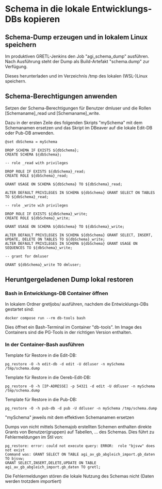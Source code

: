 # Schema in die lokale Entwicklungs-DBs kopieren

## Schema-Dump erzeugen und in lokalem Linux speichern

Im produktiven GRETL-Jenkins den Job "agi_schema_dump" ausführen. Nach Ausführung steht der Dump als Build-Artefakt "schema.dump" zur Verfügung.

Dieses herunterladen und im Verzeichnis /tmp des lokalen (WSL-)Linux speichern.

## Schema-Berechtigungen anwenden

Setzen der Schema-Berechtigungen für Benutzer dmluser und die Rollen \[Schemaname\]_read und \[Schemaname\]_write.

Dazu in der ersten Zeile des folgenden Skripts "mySchema" mit dem Schemanamen ersetzen und das Skript im DBeaver auf die lokale Edit-DB oder Pub-DB anwenden.

    @set dbSchema = mySchema

    DROP SCHEMA IF EXISTS ${dbSchema};
    CREATE SCHEMA ${dbSchema};

    -- role _read with privileges

    DROP ROLE IF EXISTS ${dbSchema}_read;
    CREATE ROLE ${dbSchema}_read;

    GRANT USAGE ON SCHEMA ${dbSchema} TO ${dbSchema}_read;

    ALTER DEFAULT PRIVILEGES IN SCHEMA ${dbSchema} GRANT SELECT ON TABLES TO ${dbSchema}_read;

    -- role _write wih privileges

    DROP ROLE IF EXISTS ${dbSchema}_write;
    CREATE ROLE ${dbSchema}_write;

    GRANT USAGE ON SCHEMA ${dbSchema} TO ${dbSchema}_write;

    ALTER DEFAULT PRIVILEGES IN SCHEMA ${dbSchema} GRANT SELECT, INSERT, UPDATE, DELETE ON TABLES TO ${dbSchema}_write;
    ALTER DEFAULT PRIVILEGES IN SCHEMA ${dbSchema} GRANT USAGE ON SEQUENCES TO ${dbSchema}_write;

    -- grant for dmluser

    GRANT ${dbSchema}_write TO dmluser;

## Heruntgergeladenen Dump lokal restoren

### Bash in Entwicklungs-DB Container öffnen

In lokalem Ordner gretljobs/ ausführen, nachdem die Entwicklungs-DBs gestartet sind:

    docker compose run --rm db-tools bash

Dies öffnet ein Bash-Terminal im Container "db-tools". Im Image des Containers sind die PG-Tools in der richtigen Version enthalten.

### In der Container-Bash ausführen

Template für Restore in die Edit-DB:

    pg_restore -O -h edit-db -d edit -U ddluser -n mySchema /tmp/schema.dump

Template für Restore in die Oereb-Edit-DB:

    pg_restore -O -h [IP-ADRESSE] -p 54321 -d edit -U ddluser -n mySchema /tmp/schema.dump

Template für Restore in die Pub-DB:

    pg_restore -O -h pub-db -d pub -U ddluser -n mySchema /tmp/schema.dump

"mySchema" jeweils mit dem effektiven Schemanamen ersetzen

Dumps von nicht mittels Schemajob erstellten Schemen enthalten direkte Grants von Benutzer(gruppen) auf Tabellen, ... des Schemas.
Dies führt zu Fehlermeldungen im Stil von:

    pg_restore: error: could not execute query: ERROR:  role "bjsvw" does not exist
    Command was: GRANT SELECT ON TABLE agi_av_gb_abgleich_import.gb_daten TO bjsvw;
    GRANT SELECT,INSERT,DELETE,UPDATE ON TABLE agi_av_gb_abgleich_import.gb_daten TO gretl;

Die Fehlermeldungen stören die lokale Nutzung des Schemas nicht (Daten werden trotzdem importiert)
